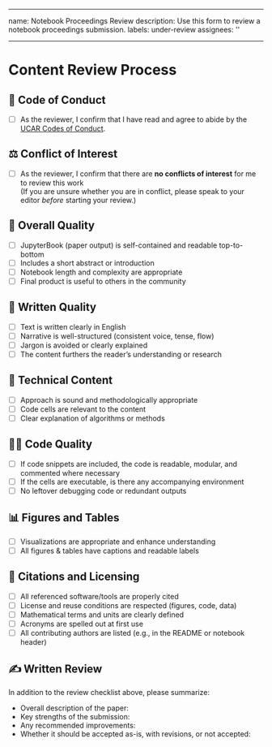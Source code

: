 ___
name: Notebook Proceedings Review
description: Use this form to review a notebook proceedings submission.
labels: under-review
assignees: ''

___

# Content Review Process

## 🤝 Code of Conduct
- [ ] As the reviewer, I confirm that I have read and agree to abide by the [UCAR Codes of Conduct](https://www.ucar.edu/who-we-are/ethics-integrity/codes-conduct).

## ⚖️ Conflict of Interest
- [ ] As the reviewer, I confirm that there are **no conflicts of interest** for me to review this work  
(If you are unsure whether you are in conflict, please speak to your editor _before_ starting your review.)

## 🧾 Overall Quality
- [ ] JupyterBook (paper output) is self-contained and readable top-to-bottom
- [ ] Includes a short abstract or introduction
- [ ] Notebook length and complexity are appropriate
- [ ] Final product is useful to others in the community

## 📖 Written Quality
- [ ] Text is written clearly in English
- [ ] Narrative is well-structured (consistent voice, tense, flow)
- [ ] Jargon is avoided or clearly explained
- [ ] The content furthers the reader’s understanding or research

## 🧠 Technical Content
- [ ] Approach is sound and methodologically appropriate
- [ ] Code cells are relevant to the content
- [ ] Clear explanation of algorithms or methods

## 🧑‍💻 Code Quality
- [ ] If code snippets are included, the code is readable, modular, and commented where necessary
- [ ] If the cells are executable, is there any accompanying environment
- [ ] No leftover debugging code or redundant outputs

## 📊 Figures and Tables
- [ ] Visualizations are appropriate and enhance understanding
- [ ] All figures & tables have captions and readable labels

## 📄 Citations and Licensing
- [ ] All referenced software/tools are properly cited
- [ ] License and reuse conditions are respected (figures, code, data)
- [ ] Mathematical terms and units are clearly defined
- [ ] Acronyms are spelled out at first use
- [ ] All contributing authors are listed (e.g., in the README or notebook header)

## ✍️ Written Review
In addition to the review checklist above, please summarize:
- Overall description of the paper: 
- Key strengths of the submission:
- Any recommended improvements:
- Whether it should be accepted as-is, with revisions, or not accepted:
